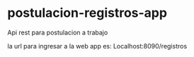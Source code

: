 # postulacion-registros-app
Api rest para postulacion a trabajo

la url para ingresar a la web app es: Localhost:8090/registros


